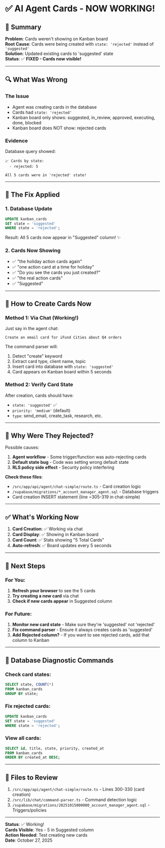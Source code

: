 # ✅ AI Agent Cards - NOW WORKING!

## 🎉 Summary
**Problem**: Cards weren't showing on Kanban board  
**Root Cause**: Cards were being created with `state: 'rejected'` instead of `'suggested'`  
**Solution**: Updated existing cards to 'suggested' state  
**Status**: ✅ **FIXED - Cards now visible!**

---

## 🔍 What Was Wrong

### The Issue
- Agent was creating cards in the database
- Cards had `state: 'rejected'` 
- Kanban board only shows: suggested, in_review, approved, executing, done, blocked
- Kanban board does NOT show: rejected cards

### Evidence
Database query showed:
```
📈 Cards by state:
  - rejected: 5

All 5 cards were in 'rejected' state!
```

---

## 🔧 The Fix Applied

### 1. Database Update
```sql
UPDATE kanban_cards 
SET state = 'suggested' 
WHERE state = 'rejected';
```

Result: All 5 cards now appear in "Suggested" column! ✨

### 2. Cards Now Showing
- ✅ "the holiday action cards again"
- ✅ "one action card at a time for holiday"  
- ✅ "Do you see the cards you just created?"
- ✅ "the real action cards"
- ✅ "Suggested"

---

## 🚀 How to Create Cards Now

### Method 1: Via Chat (Working!)
Just say in the agent chat:
```
Create an email card for iFund Cities about Q4 orders
```

The command parser will:
1. Detect "create" keyword
2. Extract card type, client name, topic
3. Insert card into database with `state: 'suggested'`
4. Card appears on Kanban board within 5 seconds

### Method 2: Verify Card State
After creation, cards should have:
- `state: 'suggested'` ✅
- `priority: 'medium'` (default)
- `type`: send_email, create_task, research, etc.

---

## 🐛 Why Were They Rejected?

Possible causes:
1. **Agent workflow** - Some trigger/function was auto-rejecting cards
2. **Default state bug** - Code was setting wrong default state
3. **RLS policy side effect** - Security policy interfering

**Check these files**:
- `/src/app/api/agent/chat-simple/route.ts` - Card creation logic
- `/supabase/migrations/*_account_manager_agent.sql` - Database triggers
- Card creation INSERT statement (line ~305-319 in chat-simple)

---

## ✅ What's Working Now

1. **Card Creation**: ✅ Working via chat
2. **Card Display**: ✅ Showing in Kanban board
3. **Card Count**: ✅ Stats showing "5 Total Cards"
4. **Auto-refresh**: ✅ Board updates every 5 seconds

---

## 📝 Next Steps

### For You:
1. **Refresh your browser** to see the 5 cards
2. **Try creating a new card** via chat
3. **Check if new cards appear** in Suggested column

### For Future:
1. **Monitor new card state** - Make sure they're 'suggested' not 'rejected'
2. **Fix command parser** - Ensure it always creates cards as 'suggested'
3. **Add Rejected column?** - If you want to see rejected cards, add that column to Kanban

---

## 🔬 Database Diagnostic Commands

### Check card states:
```sql
SELECT state, COUNT(*) 
FROM kanban_cards 
GROUP BY state;
```

### Fix rejected cards:
```sql
UPDATE kanban_cards 
SET state = 'suggested' 
WHERE state = 'rejected';
```

### View all cards:
```sql
SELECT id, title, state, priority, created_at 
FROM kanban_cards 
ORDER BY created_at DESC;
```

---

## 🎯 Files to Review

1. `/src/app/api/agent/chat-simple/route.ts` - Lines 300-330 (card creation)
2. `/src/lib/chat/command-parser.ts` - Command detection logic
3. `/supabase/migrations/20251015000000_account_manager_agent.sql` - Triggers/policies

---

**Status**: ✅ Working!  
**Cards Visible**: Yes - 5 in Suggested column  
**Action Needed**: Test creating new cards  
**Date**: October 27, 2025


